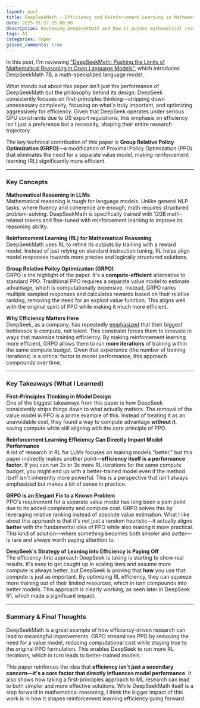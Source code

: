 ```yaml
---
layout: post
title: DeepSeekMath – Efficiency and Reinforcement Learning in Mathematical Reasoning - Review
date: 2025-01-27 15:00:00
description: Reviewing DeepSeekMath and how it pushes mathematical reasoning forward with a compute-efficient variation of PPO
tags: AI
categories: Paper
giscus_comments: true
---
```


In this post, I'm reviewing ["DeepSeekMath: Pushing the Limits of Mathematical Reasoning in Open Language Models"](https://arxiv.org/abs/2402.03300), which introduces DeepSeekMath 7B, a math-specialized language model.  

What stands out about this paper isn't just the performance of DeepSeekMath but the philosophy behind its design. DeepSeek consistently focuses on first-principles thinking—stripping down unnecessary complexity, focusing on what's truly important, and optimizing aggressively for efficiency. Given that DeepSeek operates under serious GPU constraints due to US export regulations, this emphasis on efficiency isn't just a preference but a necessity, shaping their entire research trajectory.  

The key technical contribution of this paper is **Group Relative Policy Optimization (GRPO)**—a modification of Proximal Policy Optimization (PPO) that eliminates the need for a separate value model, making reinforcement learning (RL) significantly more efficient.  

---

### Key Concepts

**Mathematical Reasoning in LLMs**  
Mathematical reasoning is tough for language models. Unlike general NLP tasks, where fluency and coherence are enough, math requires structured problem-solving. DeepSeekMath is specifically trained with 120B math-related tokens and fine-tuned with reinforcement learning to improve its reasoning ability.

**Reinforcement Learning (RL) for Mathematical Reasoning**  
DeepSeekMath uses RL to refine its outputs by training with a reward model. Instead of just relying on standard instruction tuning, RL helps align model responses towards more precise and logically structured solutions.

**Group Relative Policy Optimization (GRPO)**  
GRPO is the highlight of the paper. It's a **compute-efficient** alternative to standard PPO. Traditional PPO requires a separate value model to estimate advantage, which is computationally expensive. Instead, GRPO ranks multiple sampled responses and calculates rewards based on their relative ranking, removing the need for an explicit value function. This aligns well with the original spirit of PPO while making it much more efficient.

**Why Efficiency Matters Here**  
DeepSeek, as a company, has repeatedly [emphasized](https://www.thefai.org/posts/deepseek-s-success-reinforces-the-case-for-export-controls) that their biggest bottleneck is compute, not talent. This constraint forces them to innovate in ways that maximize training efficiency. By making reinforcement learning more efficient, GRPO allows them to run **more iterations** of training within the same compute budget. Given that experience (the number of training iterations) is a critical factor in model performance, this approach compounds over time.

---

### Key Takeaways (What I Learned)

**First-Principles Thinking in Model Design**  
One of the biggest takeaways from this paper is how DeepSeek consistently strips things down to what actually matters. The removal of the value model in PPO is a prime example of this. Instead of treating it as an unavoidable cost, they found a way to compute advantage **without it**, saving compute while still aligning with the core principle of PPO.

**Reinforcement Learning Efficiency Can Directly Impact Model Performance**  
A lot of research in RL for LLMs focuses on making models "better," but this paper indirectly makes another point—**efficiency itself is a performance factor**. If you can run 2x or 3x more RL iterations for the same compute budget, you might end up with a better-trained model even if the method itself isn't inherently more powerful. This is a perspective that isn't always emphasized but makes a lot of sense in practice.

**GRPO is an Elegant Fix to a Known Problem**  
PPO's requirement for a separate value model has long been a pain point due to its added complexity and compute cost. GRPO solves this by leveraging relative ranking instead of absolute value estimation. What I like about this approach is that it's not just a random heuristic—it actually aligns **better** with the fundamental idea of PPO while also making it more practical. This kind of solution—where something becomes both *simpler* and *better*—is rare and always worth paying attention to.

**DeepSeek's Strategy of Leaning into Efficiency is Paying Off**  
The efficiency-first approach DeepSeek is taking is starting to show real results. It's easy to get caught up in scaling laws and assume more compute is always better, but DeepSeek is proving that **how** you use that compute is just as important. By optimizing RL efficiency, they can squeeze more training out of their limited resources, which in turn compounds into better models. This approach is clearly working, as seen later in DeepSeek R1, which made a significant impact.

---

### Summary & Final Thoughts  

DeepSeekMath is a great example of how efficiency-driven research can lead to meaningful improvements. GRPO streamlines PPO by removing the need for a value model, reducing computational cost while staying true to the original PPO formulation. This enables DeepSeek to run more RL iterations, which in turn leads to better-trained models.  

This paper reinforces the idea that **efficiency isn't just a secondary concern—it's a core factor that directly influences model performance**. It also shows how taking a first-principles approach to ML research can lead to both simpler and more effective solutions. While DeepSeekMath itself is a step forward in mathematical reasoning, I think the bigger impact of this work is in how it shapes reinforcement learning efficiency going forward.